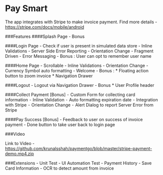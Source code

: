 # Pay Smart
The app integrates with Stripe to make invoice payment. Find more details - https://stripe.com/docs/mobile/android

###Features
####Splash Page
    -   Bonus

####Login Page
    -   Check if user is present in simulated data store
	-   Inline Validations
	-	Server Side Error Reporting
	-	Orientation Change
	-	Fragment Driven
	-	Error Messaging
	-   Bonus : User can opt to remember user name

####Home Page
    -   Scrollable
	-  	Inline Validations
	-   Orientation Change
	-   Currency Symbol auto formatting
	-   Welcome <user-name>
	-   Bonus :
	        *   Floating action button to zoom invoice
            *   Navigation Drawer

####Logout
	-   Logout via Navigation Drawer
	-   Bonus
	        *   User Profile header

####Collect Payment [Bonus]
    ⁃	Custom Form for collecting card information
    ⁃	Inline Validation
    ⁃	Auto formatting expiration date
    ⁃	Integration with Stripe
    ⁃	Orientation Change
    ⁃	Alert Dialog to report Server Error from Stripe


####Pay Success [Bonus]
    -   Feedback to user on success of invoice payment
	-  	Done button to take user back to login page

###Video

Link to Video - https://github.com/krunalsshah/paymentgo/blob/master/stripe-payment-demo.mp4.zip

###Extensions
	-   Unit Test
	-	UI Automation Test
	-	Payment History
	-	Save Card Information
	-	OCR to detect amount from invoice